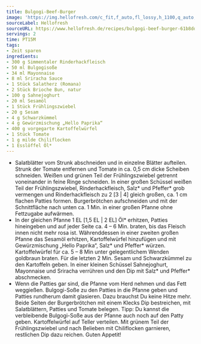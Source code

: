 ```yaml
---
title: Bulgogi-Beef-Burger
image: 'https://img.hellofresh.com/c_fit,f_auto,fl_lossy,h_1100,q_auto,w_2600/hellofresh_s3/image/bulgogi-beef-burger-fa445c0e.jpg'
sourceLabel: Hellofresh
sourceURL: https://www.hellofresh.de/recipes/bulgogi-beef-burger-61b8dd30dc65d108172fd80f
servings: 2
time: PT15M
tags:
- Zeit sparen
ingredients:
- 300 g Simmentaler Rinderhackfleisch
- 50 ml Bulgogisoße
- 34 ml Mayonnaise
- 8 ml Sriracha Sauce
- 1 Stück Salatherz (Romana)
- 2 Stück Brioche Bun, natur
- 100 g Sahnejoghurt
- 20 ml Sesamöl
- 1 Stück Frühlingszwiebel
- 20 g Sesam
- 4 g Schwarzkümmel
- 4 g Gewürzmischung „Hello Paprika“
- 400 g vorgegarte Kartoffelwürfel
- 1 Stück Tomate
- 1 g milde Chiliflocken
- 1 Esslöffel Öl*
---
```


- Salatblätter vom Strunk abschneiden und in einzelne Blätter aufteilen. Strunk der Tomate entfernen und Tomate in ca. 0,5 cm dicke Scheiben schneiden. Weißen und grünen Teil der Frühlingszwiebel getrennt voneinander in feine Ringe schneiden. In einer großen Schüssel weißen Teil der Frühlingszwiebel, Rinderhackfleisch, Salz\* und Pfeffer\* grob vermengen und Rinderhackfleisch zu 2 [3 | 4] gleich großen, ca. 1 cm flachen Patties formen. Burgerbrötchen aufschneiden und mit der Schnittfläche nach unten ca. 1 Min. in einer großen Pfanne ohne Fettzugabe aufwärmen.
- In der gleichen Pfanne 1 EL [1,5 EL | 2 EL] Öl\* erhitzen, Patties hineingeben und auf jeder Seite ca. 4 – 6 Min. braten, bis das Fleisch innen nicht mehr rosa ist. Währenddessen in einer zweiten großen Pfanne das Sesamöl erhitzen, Kartoffelwürfel hinzufügen und mit Gewürzmischung „Hello Paprika“, Salz\* und Pfeffer\* würzen. Kartoffelwürfel für ca. 5 – 8 Min unter gelegentlichem Wenden goldbraun braten. Für die letzten 2 Min. Sesam und Schwarzkümmel zu den Kartoffeln geben. In einer kleinen Schüssel Sahnejoghurt, Mayonnaise und Sriracha verrühren und den Dip mit Salz\* und Pfeffer\* abschmecken.
- Wenn die Patties gar sind, die Pfanne vom Herd nehmen und das Fett weggießen. Bulgogi-Soße zu den Patties in die Pfanne geben und Patties rundherum damit glasieren. Dazu brauchst Du keine Hitze mehr. Beide Seiten der Burgerbrötchen mit einem Klecks Dip bestreichen, mit Salatblättern, Patties und Tomate belegen. Tipp: Du kannst die verbleibende Bulgogi-Soße aus der Pfanne auch noch auf den Patty geben. Kartoffelwürfel auf Teller verteilen. Mit grünem Teil der Frühlingszwiebel und nach Belieben mit Chiliflocken garnieren, restlichen Dip dazu reichen. Guten Appetit!

